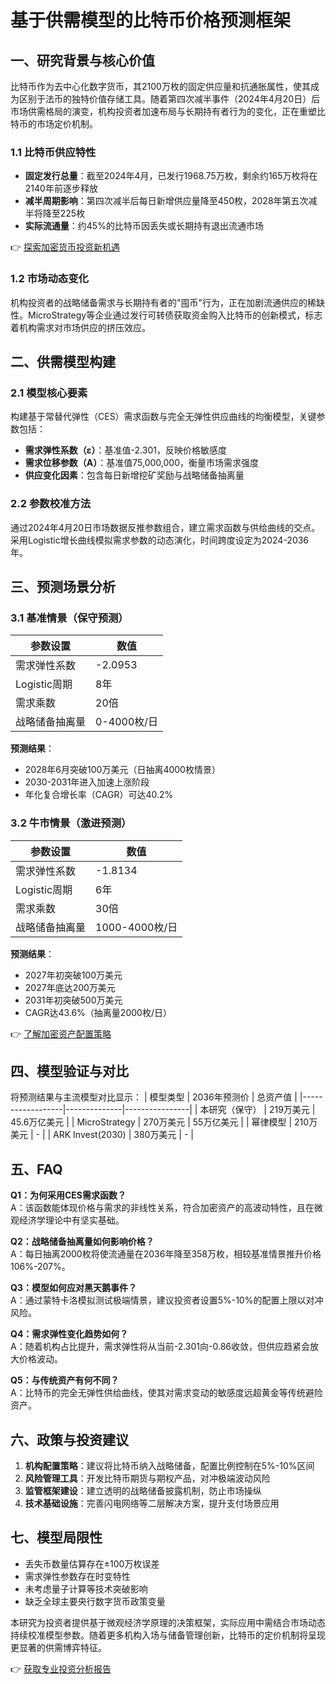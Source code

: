 # 基于供需模型的比特币价格预测框架

## 一、研究背景与核心价值

比特币作为去中心化数字货币，其2100万枚的固定供应量和抗通胀属性，使其成为区别于法币的独特价值存储工具。随着第四次减半事件（2024年4月20日）后市场供需格局的演变，机构投资者加速布局与长期持有者行为的变化，正在重塑比特币的市场定价机制。

### 1.1 比特币供应特性
- **固定发行总量**：截至2024年4月，已发行1968.75万枚，剩余约165万枚将在2140年前逐步释放
- **减半周期影响**：第四次减半后每日新增供应量降至450枚，2028年第五次减半将降至225枚
- **实际流通量**：约45%的比特币因丢失或长期持有退出流通市场

👉 [探索加密货币投资新机遇](https://bit.ly/okx_welcome)

### 1.2 市场动态变化
机构投资者的战略储备需求与长期持有者的"囤币"行为，正在加剧流通供应的稀缺性。MicroStrategy等企业通过发行可转债获取资金购入比特币的创新模式，标志着机构需求对市场供应的挤压效应。

## 二、供需模型构建

### 2.1 模型核心要素
构建基于常替代弹性（CES）需求函数与完全无弹性供应曲线的均衡模型，关键参数包括：
- **需求弹性系数（ε）**：基准值-2.301，反映价格敏感度
- **需求位移参数（A）**：基准值75,000,000，衡量市场需求强度
- **供应变化因素**：包含每日新增挖矿奖励与战略储备抽离量

### 2.2 参数校准方法
通过2024年4月20日市场数据反推参数组合，建立需求函数与供给曲线的交点。采用Logistic增长曲线模拟需求参数的动态演化，时间跨度设定为2024-2036年。

## 三、预测场景分析

### 3.1 基准情景（保守预测）
| 参数设置          | 数值                 |
|-------------------|----------------------|
| 需求弹性系数      | -2.0953              |
| Logistic周期      | 8年                  |
| 需求乘数          | 20倍                 |
| 战略储备抽离量    | 0-4000枚/日          |

**预测结果**：
- 2028年6月突破100万美元（日抽离4000枚情景）
- 2030-2031年进入加速上涨阶段
- 年化复合增长率（CAGR）可达40.2%

### 3.2 牛市情景（激进预测）
| 参数设置          | 数值                 |
|-------------------|----------------------|
| 需求弹性系数      | -1.8134              |
| Logistic周期      | 6年                  |
| 需求乘数          | 30倍                 |
| 战略储备抽离量    | 1000-4000枚/日       |

**预测结果**：
- 2027年初突破100万美元
- 2027年底达200万美元
- 2031年初突破500万美元
- CAGR达43.6%（抽离量2000枚/日）

👉 [了解加密资产配置策略](https://bit.ly/okx_welcome)

## 四、模型验证与对比

将预测结果与主流模型对比显示：
| 模型类型         | 2036年预测价 | 总资产值       |
|------------------|--------------|----------------|
| 本研究（保守）   | 219万美元    | 45.6万亿美元   |
| MicroStrategy    | 270万美元    | 55万亿美元     |
| 幂律模型         | 210万美元    | -              |
| ARK Invest(2030) | 380万美元    | -              |

## 五、FAQ

**Q1：为何采用CES需求函数？**  
A：该函数能体现价格与需求的非线性关系，符合加密资产的高波动特性，且在微观经济学理论中有坚实基础。

**Q2：战略储备抽离量如何影响价格？**  
A：每日抽离2000枚将使流通量在2036年降至358万枚，相较基准情景推升价格106%-207%。

**Q3：模型如何应对黑天鹅事件？**  
A：通过蒙特卡洛模拟测试极端情景，建议投资者设置5%-10%的配置上限以对冲风险。

**Q4：需求弹性变化趋势如何？**  
A：随着机构占比提升，需求弹性将从当前-2.301向-0.86收敛，但供应趋紧会放大价格波动。

**Q5：与传统资产有何不同？**  
A：比特币的完全无弹性供给曲线，使其对需求变动的敏感度远超黄金等传统避险资产。

## 六、政策与投资建议

1. **机构配置策略**：建议将比特币纳入战略储备，配置比例控制在5%-10%区间
2. **风险管理工具**：开发比特币期货与期权产品，对冲极端波动风险
3. **监管框架建设**：建立透明的战略储备披露机制，防止市场操纵
4. **技术基础设施**：完善闪电网络等二层解决方案，提升支付场景应用

## 七、模型局限性

- 丢失币数量估算存在±100万枚误差
- 需求弹性参数存在时变特性
- 未考虑量子计算等技术突破影响
- 缺乏全球主要央行数字货币政策变量

本研究为投资者提供基于微观经济学原理的决策框架，实际应用中需结合市场动态持续校准模型参数。随着更多机构入场与储备管理创新，比特币的定价机制将呈现更显著的供需博弈特征。

👉 [获取专业投资分析报告](https://bit.ly/okx_welcome)